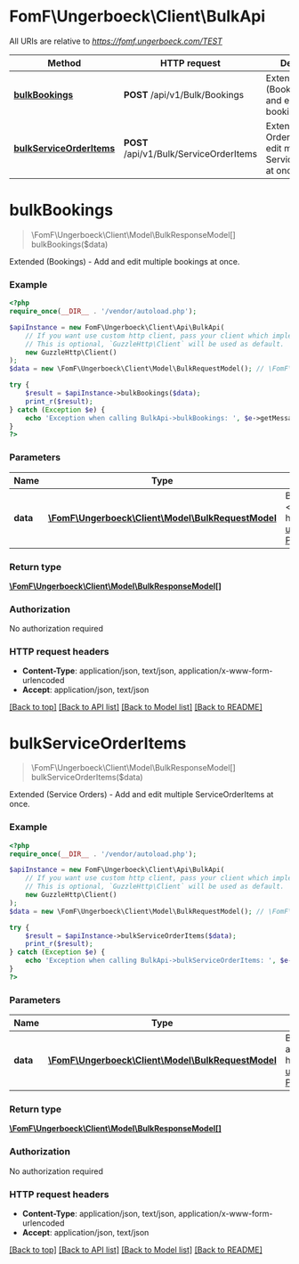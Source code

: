 # FomF\Ungerboeck\Client\BulkApi

All URIs are relative to *https://fomf.ungerboeck.com/TEST*

Method | HTTP request | Description
------------- | ------------- | -------------
[**bulkBookings**](BulkApi.md#bulkBookings) | **POST** /api/v1/Bulk/Bookings | Extended (Bookings) - Add and edit multiple bookings at once.
[**bulkServiceOrderItems**](BulkApi.md#bulkServiceOrderItems) | **POST** /api/v1/Bulk/ServiceOrderItems | Extended (Service Orders) - Add and edit multiple ServiceOrderItems at once.


# **bulkBookings**
> \FomF\Ungerboeck\Client\Model\BulkResponseModel[] bulkBookings($data)

Extended (Bookings) - Add and edit multiple bookings at once.

### Example
```php
<?php
require_once(__DIR__ . '/vendor/autoload.php');

$apiInstance = new FomF\Ungerboeck\Client\Api\BulkApi(
    // If you want use custom http client, pass your client which implements `GuzzleHttp\ClientInterface`.
    // This is optional, `GuzzleHttp\Client` will be used as default.
    new GuzzleHttp\Client()
);
$data = new \FomF\Ungerboeck\Client\Model\BulkRequestModel(); // \FomF\Ungerboeck\Client\Model\BulkRequestModel | BulkRequestModel describing the Bookings to add or edit. <a href=\"https://supportcenter.ungerboeck.com/hc/en-us/articles/360037539894-Bulk-Processing\">How to use bulk processing.</a>

try {
    $result = $apiInstance->bulkBookings($data);
    print_r($result);
} catch (Exception $e) {
    echo 'Exception when calling BulkApi->bulkBookings: ', $e->getMessage(), PHP_EOL;
}
?>
```

### Parameters

Name | Type | Description  | Notes
------------- | ------------- | ------------- | -------------
 **data** | [**\FomF\Ungerboeck\Client\Model\BulkRequestModel**](../Model/BulkRequestModel.md)| BulkRequestModel describing the Bookings to add or edit. &lt;a href&#x3D;\&quot;https://supportcenter.ungerboeck.com/hc/en-us/articles/360037539894-Bulk-Processing\&quot;&gt;How to use bulk processing.&lt;/a&gt; |

### Return type

[**\FomF\Ungerboeck\Client\Model\BulkResponseModel[]**](../Model/BulkResponseModel.md)

### Authorization

No authorization required

### HTTP request headers

 - **Content-Type**: application/json, text/json, application/x-www-form-urlencoded
 - **Accept**: application/json, text/json

[[Back to top]](#) [[Back to API list]](../../README.md#documentation-for-api-endpoints) [[Back to Model list]](../../README.md#documentation-for-models) [[Back to README]](../../README.md)

# **bulkServiceOrderItems**
> \FomF\Ungerboeck\Client\Model\BulkResponseModel[] bulkServiceOrderItems($data)

Extended (Service Orders) - Add and edit multiple ServiceOrderItems at once.

### Example
```php
<?php
require_once(__DIR__ . '/vendor/autoload.php');

$apiInstance = new FomF\Ungerboeck\Client\Api\BulkApi(
    // If you want use custom http client, pass your client which implements `GuzzleHttp\ClientInterface`.
    // This is optional, `GuzzleHttp\Client` will be used as default.
    new GuzzleHttp\Client()
);
$data = new \FomF\Ungerboeck\Client\Model\BulkRequestModel(); // \FomF\Ungerboeck\Client\Model\BulkRequestModel | BulkRequestModel describing the ServiceOrderItems to add or edit. <a href=\"https://supportcenter.ungerboeck.com/hc/en-us/articles/360037539894-Bulk-Processing\">How to use bulk processing.</a>

try {
    $result = $apiInstance->bulkServiceOrderItems($data);
    print_r($result);
} catch (Exception $e) {
    echo 'Exception when calling BulkApi->bulkServiceOrderItems: ', $e->getMessage(), PHP_EOL;
}
?>
```

### Parameters

Name | Type | Description  | Notes
------------- | ------------- | ------------- | -------------
 **data** | [**\FomF\Ungerboeck\Client\Model\BulkRequestModel**](../Model/BulkRequestModel.md)| BulkRequestModel describing the ServiceOrderItems to add or edit. &lt;a href&#x3D;\&quot;https://supportcenter.ungerboeck.com/hc/en-us/articles/360037539894-Bulk-Processing\&quot;&gt;How to use bulk processing.&lt;/a&gt; |

### Return type

[**\FomF\Ungerboeck\Client\Model\BulkResponseModel[]**](../Model/BulkResponseModel.md)

### Authorization

No authorization required

### HTTP request headers

 - **Content-Type**: application/json, text/json, application/x-www-form-urlencoded
 - **Accept**: application/json, text/json

[[Back to top]](#) [[Back to API list]](../../README.md#documentation-for-api-endpoints) [[Back to Model list]](../../README.md#documentation-for-models) [[Back to README]](../../README.md)

